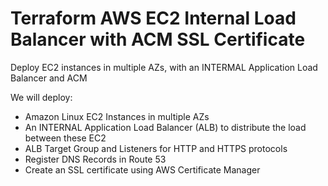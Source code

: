 # Terraform AWS EC2 Internal Load Balancer with ACM SSL Certificate
Deploy EC2 instances in multiple AZs, with an INTERMAL Application Load Balancer and ACM

We will deploy:

* Amazon Linux EC2 Instances in multiple AZs
* An INTERNAL Application Load Balancer (ALB) to distribute the load between these EC2
* ALB Target Group and Listeners for HTTP and HTTPS protocols
* Register DNS Records in Route 53
* Create an SSL certificate using AWS Certificate Manager
